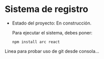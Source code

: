<h1>Sistema de registro</h1>

- Estado del proyecto: En construcción.

  Para ejecutar el sistema, debes poner:

  ```npm install arc react```

Linea para probar uso de git desde consola...
